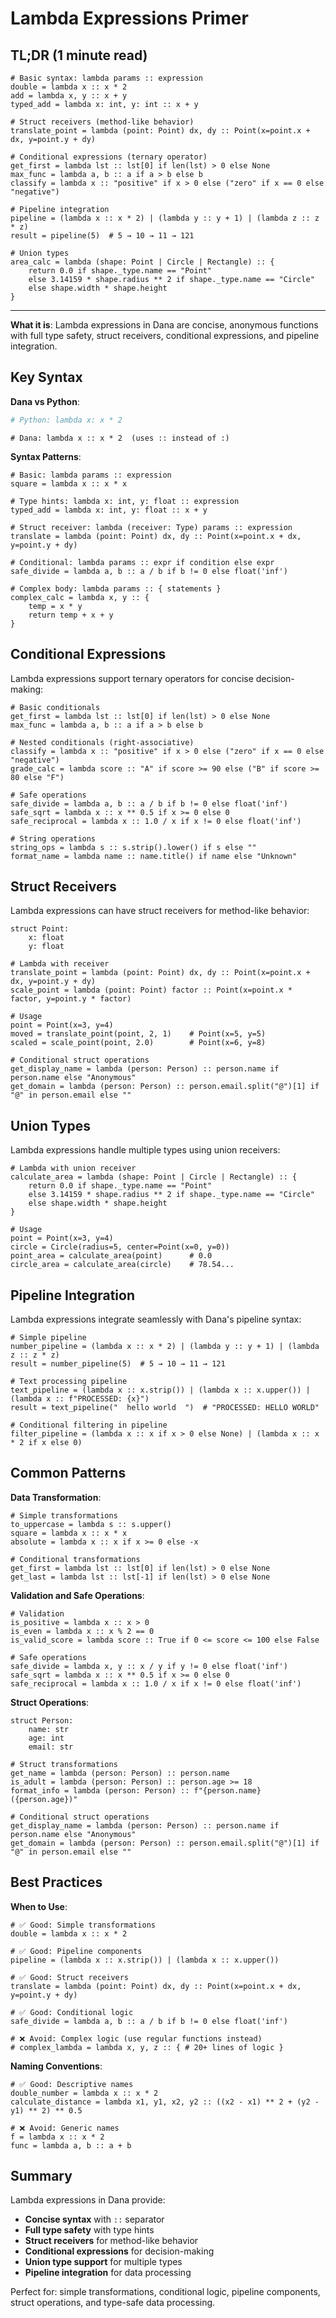 # Lambda Expressions Primer

## TL;DR (1 minute read)

```dana
# Basic syntax: lambda params :: expression
double = lambda x :: x * 2
add = lambda x, y :: x + y
typed_add = lambda x: int, y: int :: x + y

# Struct receivers (method-like behavior)
translate_point = lambda (point: Point) dx, dy :: Point(x=point.x + dx, y=point.y + dy)

# Conditional expressions (ternary operator)
get_first = lambda lst :: lst[0] if len(lst) > 0 else None
max_func = lambda a, b :: a if a > b else b
classify = lambda x :: "positive" if x > 0 else ("zero" if x == 0 else "negative")

# Pipeline integration
pipeline = (lambda x :: x * 2) | (lambda y :: y + 1) | (lambda z :: z * z)
result = pipeline(5)  # 5 → 10 → 11 → 121

# Union types
area_calc = lambda (shape: Point | Circle | Rectangle) :: {
    return 0.0 if shape._type.name == "Point"
    else 3.14159 * shape.radius ** 2 if shape._type.name == "Circle"
    else shape.width * shape.height
}
```

---

**What it is**: Lambda expressions in Dana are concise, anonymous functions with full type safety, struct receivers, conditional expressions, and pipeline integration.

## Key Syntax

**Dana vs Python**:
```python
# Python: lambda x: x * 2
```
```dana
# Dana: lambda x :: x * 2  (uses :: instead of :)
```

**Syntax Patterns**:
```dana
# Basic: lambda params :: expression
square = lambda x :: x * x

# Type hints: lambda x: int, y: float :: expression
typed_add = lambda x: int, y: float :: x + y

# Struct receiver: lambda (receiver: Type) params :: expression
translate = lambda (point: Point) dx, dy :: Point(x=point.x + dx, y=point.y + dy)

# Conditional: lambda params :: expr if condition else expr
safe_divide = lambda a, b :: a / b if b != 0 else float('inf')

# Complex body: lambda params :: { statements }
complex_calc = lambda x, y :: {
    temp = x * y
    return temp + x + y
}
```

## Conditional Expressions

Lambda expressions support ternary operators for concise decision-making:

```dana
# Basic conditionals
get_first = lambda lst :: lst[0] if len(lst) > 0 else None
max_func = lambda a, b :: a if a > b else b

# Nested conditionals (right-associative)
classify = lambda x :: "positive" if x > 0 else ("zero" if x == 0 else "negative")
grade_calc = lambda score :: "A" if score >= 90 else ("B" if score >= 80 else "F")

# Safe operations
safe_divide = lambda a, b :: a / b if b != 0 else float('inf')
safe_sqrt = lambda x :: x ** 0.5 if x >= 0 else 0
safe_reciprocal = lambda x :: 1.0 / x if x != 0 else float('inf')

# String operations
string_ops = lambda s :: s.strip().lower() if s else ""
format_name = lambda name :: name.title() if name else "Unknown"
```

## Struct Receivers

Lambda expressions can have struct receivers for method-like behavior:

```dana
struct Point:
    x: float
    y: float

# Lambda with receiver
translate_point = lambda (point: Point) dx, dy :: Point(x=point.x + dx, y=point.y + dy)
scale_point = lambda (point: Point) factor :: Point(x=point.x * factor, y=point.y * factor)

# Usage
point = Point(x=3, y=4)
moved = translate_point(point, 2, 1)    # Point(x=5, y=5)
scaled = scale_point(point, 2.0)        # Point(x=6, y=8)

# Conditional struct operations
get_display_name = lambda (person: Person) :: person.name if person.name else "Anonymous"
get_domain = lambda (person: Person) :: person.email.split("@")[1] if "@" in person.email else ""
```

## Union Types

Lambda expressions handle multiple types using union receivers:

```dana
# Lambda with union receiver
calculate_area = lambda (shape: Point | Circle | Rectangle) :: {
    return 0.0 if shape._type.name == "Point"
    else 3.14159 * shape.radius ** 2 if shape._type.name == "Circle"
    else shape.width * shape.height
}

# Usage
point = Point(x=3, y=4)
circle = Circle(radius=5, center=Point(x=0, y=0))
point_area = calculate_area(point)      # 0.0
circle_area = calculate_area(circle)    # 78.54...
```

## Pipeline Integration

Lambda expressions integrate seamlessly with Dana's pipeline syntax:

```dana
# Simple pipeline
number_pipeline = (lambda x :: x * 2) | (lambda y :: y + 1) | (lambda z :: z * z)
result = number_pipeline(5)  # 5 → 10 → 11 → 121

# Text processing pipeline
text_pipeline = (lambda x :: x.strip()) | (lambda x :: x.upper()) | (lambda x :: f"PROCESSED: {x}")
result = text_pipeline("  hello world  ")  # "PROCESSED: HELLO WORLD"

# Conditional filtering in pipeline
filter_pipeline = (lambda x :: x if x > 0 else None) | (lambda x :: x * 2 if x else 0)
```

## Common Patterns

**Data Transformation**:
```dana
# Simple transformations
to_uppercase = lambda s :: s.upper()
square = lambda x :: x * x
absolute = lambda x :: x if x >= 0 else -x

# Conditional transformations
get_first = lambda lst :: lst[0] if len(lst) > 0 else None
get_last = lambda lst :: lst[-1] if len(lst) > 0 else None
```

**Validation and Safe Operations**:
```dana
# Validation
is_positive = lambda x :: x > 0
is_even = lambda x :: x % 2 == 0
is_valid_score = lambda score :: True if 0 <= score <= 100 else False

# Safe operations
safe_divide = lambda x, y :: x / y if y != 0 else float('inf')
safe_sqrt = lambda x :: x ** 0.5 if x >= 0 else 0
safe_reciprocal = lambda x :: 1.0 / x if x != 0 else float('inf')
```

**Struct Operations**:
```dana
struct Person:
    name: str
    age: int
    email: str

# Struct transformations
get_name = lambda (person: Person) :: person.name
is_adult = lambda (person: Person) :: person.age >= 18
format_info = lambda (person: Person) :: f"{person.name} ({person.age})"

# Conditional struct operations
get_display_name = lambda (person: Person) :: person.name if person.name else "Anonymous"
get_domain = lambda (person: Person) :: person.email.split("@")[1] if "@" in person.email else ""
```

## Best Practices

**When to Use**:
```dana
# ✅ Good: Simple transformations
double = lambda x :: x * 2

# ✅ Good: Pipeline components
pipeline = (lambda x :: x.strip()) | (lambda x :: x.upper())

# ✅ Good: Struct receivers
translate = lambda (point: Point) dx, dy :: Point(x=point.x + dx, y=point.y + dy)

# ✅ Good: Conditional logic
safe_divide = lambda a, b :: a / b if b != 0 else float('inf')

# ❌ Avoid: Complex logic (use regular functions instead)
# complex_lambda = lambda x, y, z :: { # 20+ lines of logic }
```

**Naming Conventions**:
```dana
# ✅ Good: Descriptive names
double_number = lambda x :: x * 2
calculate_distance = lambda x1, y1, x2, y2 :: ((x2 - x1) ** 2 + (y2 - y1) ** 2) ** 0.5

# ❌ Avoid: Generic names
f = lambda x :: x * 2
func = lambda a, b :: a + b
```

## Summary

Lambda expressions in Dana provide:
- **Concise syntax** with `::` separator
- **Full type safety** with type hints
- **Struct receivers** for method-like behavior
- **Conditional expressions** for decision-making
- **Union type support** for multiple types
- **Pipeline integration** for data processing

Perfect for: simple transformations, conditional logic, pipeline components, struct operations, and type-safe data processing. 